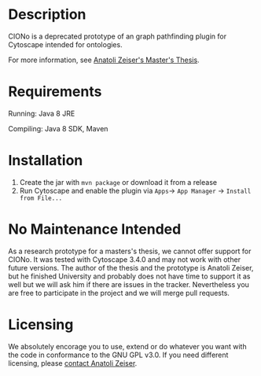 # Description

CIONo is a deprecated prototype of an graph pathfinding plugin for Cytoscape intended for ontologies.

For more information, see [Anatoli Zeiser's Master's Thesis](http://ias4.imise.uni-leipzig.de/snik_edit/de/Abschlussarbeiten/master-az.pdf).

# Requirements

Running: Java 8 JRE

Compiling: Java 8 SDK, Maven

# Installation

1. Create the jar with `mvn package` or download it from a release
2. Run Cytoscape and enable the plugin via `Apps`-> `App Manager` -> `Install from File...`

# No Maintenance Intended

As a research prototype for a masters's thesis, we cannot offer support for CIONo.
It was tested with Cytoscape 3.4.0 and may not work with other future versions.
The author of the thesis and the prototype is Anatoli Zeiser, but he finished University
and probably does not have time to support it as well but we will ask him if there are issues in the tracker.
Nevertheless you are free to participate in the project and we will merge pull requests.

# Licensing
We absolutely encorage you to use, extend or do whatever you want with the code in conformance to the GNU GPL v3.0.
If you need different licensing, please [contact Anatoli Zeiser](https://www.xing.com/profile/Anatoli_Zeiser).
